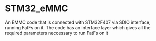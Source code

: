 # STM32_eMMC

An EMMC code that is connected with STM32F407 via SDIO interface, running FatFs on it.
The code has an interface layer which gives all the required parameters neccessary to 
run FatFs on it

